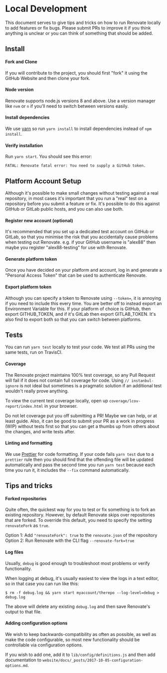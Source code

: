 # Local Development

This document serves to give tips and tricks on how to run Renovate locally to add features or fix bugs. 
Please submit PRs to improve it if you think anything is unclear or you can think of something that should be added.

## Install

#### Fork and Clone

If you will contribute to the project, you should first "fork" it using the GitHub Website and then clone your fork.

#### Node version

Renovate supports node.js versions 8 and above. Use a version manager like `nvm` or `n` if you'll need to switch between versions easily.

#### Install dependencies

We use [yarn](https://github.com/yarnpkg/yarn) so run `yarn install` to install dependencies instead of `npm install`.

#### Verify installation

Run `yarn start`. You should see this error:
```
FATAL: Renovate fatal error: You need to supply a GitHub token.
```
## Platform Account Setup

Although it's possible to make small changes without testing against a real repository, in most cases it's important that you run a "real" test on a repository before you submit a feature or fix. 
It's possible to do this against GitHub or GitLab public hosts, and you can also use both.

#### Register new account (optional)

It's recommended that you set up a dedicated test account on GitHub or GitLab, so that you minimise the risk that you accidentally cause problems when testing out Renovate.
e.g. if your GitHub username is "alex88" then maybe you register "alex88-testing" for use with Renovate.

#### Generate platform token

Once you have decided on your platform and account, log in and generate a "Personal Access Token" that can be used to authenticate Renovate.

#### Export platform token

Although you can specify a token to Renovate using `--token=`, it is annoying if you need to include this every time. 
You are better off to instead export an Environment Variable for this.
If your platform of choice is GitHub, then export GITHUB_TOKEN, and if it's GitLab then export GITLAB_TOKEN. 
It's also find to export both so that you can switch between platforms.

## Tests

You can run `yarn test` locally to test your code. We test all PRs using the same tests, run on TravisCI.

#### Coverage

The Renovate project maintains 100% test coverage, so any Pull Request will fail if it does not contain full coverage for code. 
Using `// instanbul-ignore` is not ideal but sometimes is a pragmatic solution if an additional test wouldn't really prove anything.

To view the current test coverage locally, open up `coverage/lcov-report/index.html` in your browser.

Do not let coverage put you off submitting a PR! Maybe we can help, or at least guide. 
Also, it can be good to submit your PR as a work in progress (WIP) without tests first so that you can get a thumbs up from others about the changes, and write tests after.

#### Linting and formatting

We use [Prettier](https://github.com/prettier/prettier) for code formatting. If
your code fails `yarn test` due to a `prettier` rule then you should find that the offending file will be updated automatically and pass the second time you run `yarn test` because each time you run it, it includes the `--fix` command automatically.

## Tips and tricks

#### Forked repositories

Quite often, the quickest way for you to test or fix something is to fork an existing repository. 
However, by default Renovate skips over repositories that are forked. 
To override this default, you need to specify the setting `renovateFork` as `true`.

Option 1: Add `"renovateFork": true` to the `renovate.json` of the repository
Option 2: Run Renovate with the CLI flag `--renovate-fork=true`

#### Log files

Usually, `debug` is good enough to troubleshoot most problems or verify functionality.

When logging at debug, it's usually easiest to view the logs in a text editor, so in that case you can run like this:
```
$ rm -f debug.log && yarn start myaccount/therepo --log-level=debug > debug.log
```
The above will delete any existing `debug.log` and then save Renovate's output to that file.

#### Adding configuration options

We wish to keep backwards-compatibility as often as possible, as well as make
the code configurable, so most new functionality should be controllable via
configuration options.

If you wish to add one, add it to `lib/config/definitions.js` and then add documentation to `website/docs/_posts/2017-10-05-configuration-options.md`.
